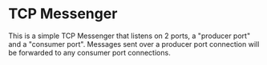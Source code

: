 TCP Messenger
===

This is a simple TCP Messenger that listens on 2 ports, a "producer port" and
a "consumer port". Messages sent over a producer port connection will be forwarded
to any consumer port connections.